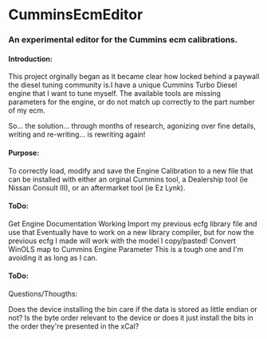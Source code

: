 <h1>CumminsEcmEditor</h1>
<h3> An experimental editor for the Cummins ecm calibrations. </h3>

<h4>Introduction:</h4>

This project orginally began as it became clear how locked behind a paywall the diesel tuning community is.I have a unique Cummins Turbo Diesel engine that I want to tune myself.  The available tools are missing
parameters for the engine, or do not match up correctly to the part number of my ecm.

So... the solution... through months of research, agonizing over fine details, writing and re-writing...
is rewriting again!

<h4>Purpose:</h4>

To correctly load, modify and save the Engine Calibration to a new file that can be installed with either
an orginal Cummins tool, a Dealership tool (ie Nissan Consult III), or an aftermarket tool (ie Ez Lynk).



<h4>ToDo:</h4>
Get Engine Documentation Working
Import my previous ecfg library file and use that
	Eventually have to work on a new library compiler, but for now
	the previous ecfg I made will work with the model I copy/pasted!
Convert WinOLS map to Cummins Engine Parameter
	This is a tough one and I'm avoiding it as long as I can.


<h4>ToDo:</h4>
Questions/Thougths:

Does the device installing the bin care if the data is stored as little endian or not?  Is the byte
order relevant to the device or does it just install the bits in the order they're presented in the
xCal?